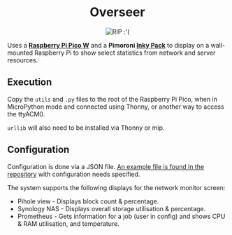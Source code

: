 <h1 align="center">Overseer</h1>
<p align="center">
  <img src="https://i.imgflip.com/1neqb1.jpg" alt="RIP :'(" />
</p>

Uses a **[Raspberry Pi Pico W](https://www.raspberrypi.com/products/raspberry-pi-pico/)** and a **Pimoroni [Inky Pack](https://shop.pimoroni.com/products/pico-inky-pack?variant=40044626051155)** to display on a wall-mounted Raspberry Pi to show select statistics from network and server resources.

## Execution 

Copy the `utils` and `.py` files to the root of the Raspberry Pi Pico, when in MicroPython mode and connected using Thonny, or another way to access the ttyACM0.

`urllib` will also need to be installed via Thonny or mip.

## Configuration

Configuration is done via a JSON file. [An example file is found in the repository](/config.json.example) with configuration needs specified.

The system supports the following displays for the network monitor screen:

* Pihole view - Displays block count & percentage.
* Synology NAS - Displays overall storage utilisation & percentage.
* Prometheus - Gets information for a job (user in config) and shows CPU & RAM utilisation, and temperature.
